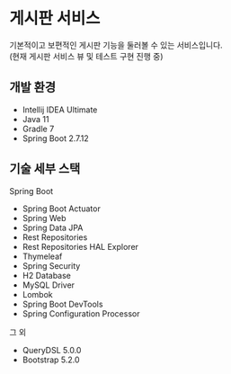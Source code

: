 # 게시판 서비스
기본적이고 보편적인 게시판 기능을 둘러볼 수 있는 서비스입니다.  
(현재 게시판 서비스 뷰 및 테스트 구현 진행 중)

## 개발 환경

* Intellij IDEA Ultimate
* Java 11
* Gradle 7
* Spring Boot 2.7.12

## 기술 세부 스택

Spring Boot

* Spring Boot Actuator
* Spring Web
* Spring Data JPA
* Rest Repositories
* Rest Repositories HAL Explorer
* Thymeleaf
* Spring Security
* H2 Database
* MySQL Driver
* Lombok
* Spring Boot DevTools
* Spring Configuration Processor

그 외

* QueryDSL 5.0.0
* Bootstrap 5.2.0
